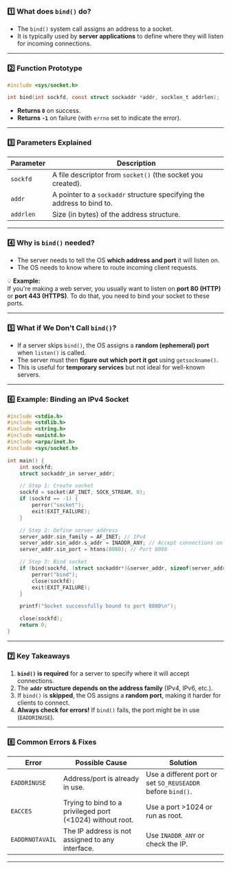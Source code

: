 ### **1️⃣ What does `bind()` do?**
- The `bind()` system call assigns an address to a socket.
- It is typically used by **server applications** to define where they will listen for incoming connections.

---

### **2️⃣ Function Prototype**
```c
#include <sys/socket.h>

int bind(int sockfd, const struct sockaddr *addr, socklen_t addrlen);
```
- **Returns `0`** on success.
- **Returns `-1`** on failure (with `errno` set to indicate the error).

---

### **3️⃣ Parameters Explained**
| Parameter | Description |
|-----------|------------|
| `sockfd` | A file descriptor from `socket()` (the socket you created). |
| `addr` | A pointer to a `sockaddr` structure specifying the address to bind to. |
| `addrlen` | Size (in bytes) of the address structure. |

---

### **4️⃣ Why is `bind()` needed?**
- The server needs to tell the OS **which address and port** it will listen on.
- The OS needs to know where to route incoming client requests.

💡 **Example:**  
If you're making a web server, you usually want to listen on **port 80 (HTTP)** or **port 443 (HTTPS)**. To do that, you need to bind your socket to these ports.

---

### **5️⃣ What if We Don't Call `bind()`?**
- If a server skips `bind()`, the OS assigns a **random (ephemeral) port** when `listen()` is called.
- The server must then **figure out which port it got** using `getsockname()`.
- This is useful for **temporary services** but not ideal for well-known servers.

---

### **6️⃣ Example: Binding an IPv4 Socket**
```c
#include <stdio.h>
#include <stdlib.h>
#include <string.h>
#include <unistd.h>
#include <arpa/inet.h>
#include <sys/socket.h>

int main() {
    int sockfd;
    struct sockaddr_in server_addr;

    // Step 1: Create socket
    sockfd = socket(AF_INET, SOCK_STREAM, 0);
    if (sockfd == -1) {
        perror("socket");
        exit(EXIT_FAILURE);
    }

    // Step 2: Define server address
    server_addr.sin_family = AF_INET; // IPv4
    server_addr.sin_addr.s_addr = INADDR_ANY; // Accept connections on any interface
    server_addr.sin_port = htons(8080); // Port 8080

    // Step 3: Bind socket
    if (bind(sockfd, (struct sockaddr*)&server_addr, sizeof(server_addr)) == -1) {
        perror("bind");
        close(sockfd);
        exit(EXIT_FAILURE);
    }

    printf("Socket successfully bound to port 8080\n");

    close(sockfd);
    return 0;
}
```

---

### **7️⃣ Key Takeaways**
1. **`bind()` is required** for a server to specify where it will accept connections.
2. The **`addr` structure depends on the address family** (IPv4, IPv6, etc.).
3. If `bind()` is **skipped**, the OS assigns a **random port**, making it harder for clients to connect.
4. **Always check for errors!** If `bind()` fails, the port might be in use (`EADDRINUSE`).

---

### **8️⃣ Common Errors & Fixes**
| Error | Possible Cause | Solution |
|-------|--------------|----------|
| `EADDRINUSE` | Address/port is already in use. | Use a different port or set `SO_REUSEADDR` before `bind()`. |
| `EACCES` | Trying to bind to a privileged port (<1024) without root. | Use a port >1024 or run as root. |
| `EADDRNOTAVAIL` | The IP address is not assigned to any interface. | Use `INADDR_ANY` or check the IP. |

---